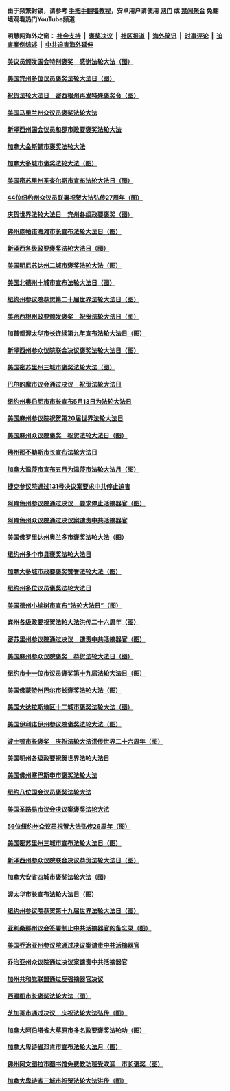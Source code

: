 #### 由于频繁封锁，请参考 [手把手翻墙教程](https://github.com/gfw-breaker/guides/wiki/)，安卓用户请使用 [网门](https://github.com/gfw-breaker/bn-android/blob/master/ogate.md?t=05250937) 或 [禁闻聚合](https://github.com/gfw-breaker/bn-android) 免翻墙观看热门YouTube频道 

#### 明慧网海外之窗：&nbsp;[社会支持](140.md?t=05250937) &nbsp;|&nbsp; [褒奖决议](282.md?t=05250937) &nbsp;|&nbsp; [社区报道](91.md?t=05250937) &nbsp;|&nbsp; [海外简讯](245.md?t=05250937) &nbsp;|&nbsp; [时事评论](251.md?t=05250937) &nbsp;|&nbsp; [迫害案例综述](328.md?t=05250937) &nbsp;|&nbsp; [中共迫害海外延伸](236.md?t=05250937) 

#### [美议员颁发国会特别褒奖　感谢法轮大法（图）](../pages/282/387731.md?t=05250937) 

#### [美国宾州多位议员褒奖法轮大法日（图）](../pages/282/387733.md?t=05250937) 

#### [祝贺法轮大法日　密西根州再发特殊褒奖令（图）](../pages/282/387742.md?t=05250937) 

#### [美国马里兰州众议员褒奖法轮大法](../pages/282/387564.md?t=05250937) 

#### [新泽西州国会议员和郡市政要褒奖法轮大法](../pages/282/387429.md?t=05250937) 

#### [加拿大金斯顿市褒奖法轮大法](../pages/282/387418.md?t=05250937) 

#### [加拿大多城市褒奖法轮大法（图）](../pages/282/387299.md?t=05250937) 

#### [美国密苏里州圣查尔斯市宣布法轮大法日（图）](../pages/282/387295.md?t=05250937) 

#### [44位纽约州众议员联署祝贺大法弘传27周年（图）](../pages/282/387219.md?t=05250937) 

#### [庆贺世界法轮大法日　宾州各级政要褒奖（图）](../pages/282/387253.md?t=05250937) 

#### [佛州庞帕诺海滩市长宣布法轮大法日（图）](../pages/282/387168.md?t=05250937) 

#### [新泽西各级政要褒奖法轮大法日（图）](../pages/282/387171.md?t=05250937) 

#### [美国明尼苏达州二城市褒奖法轮大法（图）](../pages/282/387177.md?t=05250937) 

#### [美国北德州十城市宣布法轮大法日（图）](../pages/282/386793.md?t=05250937) 

#### [纽约州参议院恭贺第二十届世界法轮大法日（图）](../pages/282/386619.md?t=05250937) 

#### [美密西根州政要颁发褒奖　祝贺法轮大法日（图）](../pages/282/386617.md?t=05250937) 

#### [加首都渥太华市长连续第九年宣布法轮大法日（图）](../pages/282/386409.md?t=05250937) 

#### [新泽西州参众议院联合决议褒奖法轮大法日（图）](../pages/282/386417.md?t=05250937) 

#### [美国密苏里州三城市褒奖法轮大法（图）](../pages/282/386410.md?t=05250937) 

#### [巴尔的摩市议会通过决议　祝贺法轮大法日](../pages/282/386371.md?t=05250937) 

#### [纽约州奥伯尼市市长宣布5月13日为法轮大法日](../pages/282/386096.md?t=05250937) 

#### [美国麻州参议院祝贺第20届世界法轮大法日](../pages/282/386097.md?t=05250937) 

#### [美国麻州众议院褒奖　祝贺法轮大法日（图）](../pages/282/386022.md?t=05250937) 

#### [佛州那不勒斯市长宣布法轮大法日](../pages/282/385932.md?t=05250937) 

#### [加拿大温莎市宣布五月为温莎市法轮大法月（图）](../pages/282/385849.md?t=05250937) 

#### [捷克参议院通过131号决议案要求中共停止迫害](../pages/282/384286.md?t=05250937) 

#### [阿肯色州参议院通过决议　要求停止活摘器官（图）](../pages/282/383956.md?t=05250937) 

#### [阿肯色州众议院通过决议案谴责中共活摘器官](../pages/282/383340.md?t=05250937) 

#### [美国佛罗里达州奥兰多市褒奖法轮大法（图）](../pages/282/368616.md?t=05250937) 

#### [纽约州多个市县褒奖法轮大法日](../pages/282/368285.md?t=05250937) 

#### [加拿大多城市政要褒奖赞誉法轮大法（图）](../pages/282/368243.md?t=05250937) 

#### [纽约州多位议员褒奖法轮大法日](../pages/282/368183.md?t=05250937) 

#### [美国德州小榆树市宣布“法轮大法日”（图）](../pages/282/368125.md?t=05250937) 

#### [宾州各级政要祝贺法轮大法洪传二十六周年（图）](../pages/282/367896.md?t=05250937) 

#### [密苏里州参议院通过决议　谴责中共活摘器官（图）](../pages/282/366798.md?t=05250937) 

#### [美国麻州参众议院褒奖　恭贺法轮大法日（图）](../pages/282/366636.md?t=05250937) 

#### [纽约市十一位市议员褒奖第十九届法轮大法日（图）](../pages/282/366678.md?t=05250937) 

#### [美国佛蒙特州巴尔市长褒奖法轮大法（图）](../pages/282/366583.md?t=05250937) 

#### [美国大达拉斯地区十二城市褒奖法轮大法（图）](../pages/282/366561.md?t=05250937) 

#### [美国伊利诺伊州参议院褒奖法轮大法（图）](../pages/282/366586.md?t=05250937) 

#### [波士顿市长褒奖　庆祝法轮大法洪传世界二十六周年（图）](../pages/282/366433.md?t=05250937) 

#### [美国明州各级政要祝贺世界法轮大法日](../pages/282/366190.md?t=05250937) 

#### [美国佛州塞巴斯申市褒奖法轮大法](../pages/282/366209.md?t=05250937) 

#### [纽约八位国会议员褒奖法轮大法](../pages/282/366055.md?t=05250937) 

#### [美国圣路易市议会决议案褒奖法轮大法](../pages/282/366014.md?t=05250937) 

#### [56位纽约州众议员祝贺大法弘传26周年（图）](../pages/282/365854.md?t=05250937) 

#### [美国密苏里州三城市宣布法轮大法日（图）](../pages/282/365833.md?t=05250937) 

#### [新泽西州参众议院联合决议恭贺法轮大法日（图）](../pages/282/365834.md?t=05250937) 

#### [加拿大安省四城市褒奖法轮大法（图）](../pages/282/365643.md?t=05250937) 

#### [渥太华市长宣布法轮大法日（图）](../pages/282/365644.md?t=05250937) 

#### [纽约州参议院恭贺第十九届世界法轮大法日（图）](../pages/282/365599.md?t=05250937) 

#### [亚利桑那州议会签署制止中共活摘器官的备忘录（图）](../pages/282/363829.md?t=05250937) 

#### [美国乔治亚州参议院通过决议案谴责中共活摘器官](../pages/282/363581.md?t=05250937) 

#### [乔治亚州众议院通过决议案谴责中共活摘器官](../pages/282/363357.md?t=05250937) 

#### [加州共和党联盟通过反强摘器官决议](../pages/282/362609.md?t=05250937) 

#### [西雅图市长褒奖法轮大法（图）](../pages/282/351488.md?t=05250937) 

#### [芝加哥市通过决议　庆祝法轮大法弘传（图）](../pages/282/349323.md?t=05250937) 

#### [加拿大阿伯塔省大草原市多名政要褒奖法轮功（图）](../pages/282/349010.md?t=05250937) 

#### [加拿大卑诗省邓肯市宣布法轮大法月（图）](../pages/282/348810.md?t=05250937) 

#### [佛州阿文图拉市图书馆免费教功班受欢迎　市长褒奖（图）](../pages/282/348777.md?t=05250937) 

#### [加拿大卑诗省三城市祝贺法轮大法洪传（图）](../pages/282/348741.md?t=05250937) 

